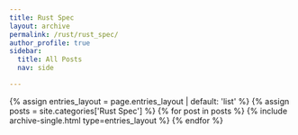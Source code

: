 ```yaml
---
title: Rust Spec
layout: archive
permalink: /rust/rust_spec/
author_profile: true
sidebar:
  title: All Posts
  nav: side

---
```


{% assign entries_layout = page.entries_layout | default: 'list' %}
{% assign posts = site.categories['Rust Spec'] %}
{% for post in posts %} {% include archive-single.html type=entries_layout %} {% endfor %}